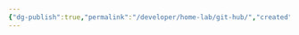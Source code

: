 ```yaml
---
{"dg-publish":true,"permalink":"/developer/home-lab/git-hub/","created":"2025-04-09T22:18:04.202-05:00","updated":"2025-04-09T11:40:48.000-05:00"}
---
```


